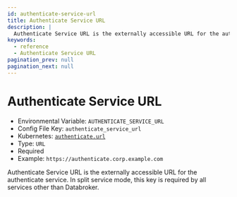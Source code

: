 ```yaml
---
id: authenticate-service-url
title: Authenticate Service URL
description: |
  Authenticate Service URL is the externally accessible URL for the authenticate service.
keywords:
  - reference
  - Authenticate Service URL
pagination_prev: null
pagination_next: null
---
```


# Authenticate Service URL

- Environmental Variable: `AUTHENTICATE_SERVICE_URL`
- Config File Key: `authenticate_service_url`
- Kubernetes: [`authenticate.url`](/docs/kubernetes/reference#authenticate)
- Type: `URL`
- Required
- Example: `https://authenticate.corp.example.com`

Authenticate Service URL is the externally accessible URL for the authenticate service. In split service mode, this key is required by all services other than Databroker.
